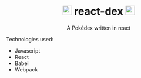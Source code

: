 <h1 align="center">
    <img src="https://user-images.githubusercontent.com/4007345/45507342-6cc9c380-b757-11e8-9c27-1db99b1de106.png" alt="loadable-components" title="Loadable Components" width="25">
    react-dex
        <img src="https://user-images.githubusercontent.com/4007345/45507342-6cc9c380-b757-11e8-9c27-1db99b1de106.png" alt="loadable-components" title="Loadable Components" width="25">
</h1>
<p align="center">
    A Pokédex written in react
</p>

Technologies used:
* Javascript
* React
* Babel
* Webpack
